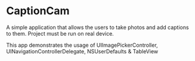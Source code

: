 # CaptionCam
A simple application that allows the users to take photos and add captions to them.
Project must be run on real device.

This app demonstrates the usage of UIImagePickerController, UINavigationControllerDelegate, NSUserDefaults & TableView
